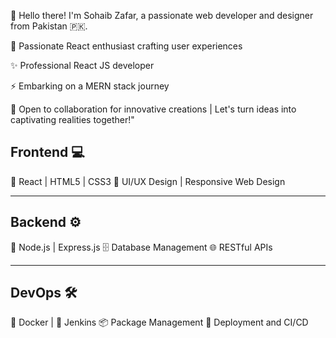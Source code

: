 👋 Hello there! I'm Sohaib Zafar, a passionate web developer and designer from Pakistan 🇵🇰.

🚀 Passionate React enthusiast crafting user experiences

✨ Professional React JS developer

⚡ Embarking on a MERN stack journey

👯 Open to collaboration for innovative creations | Let's turn ideas into captivating realities together!"

## Frontend 💻

🚀 React | HTML5 | CSS3
🎨 UI/UX Design | Responsive Web Design

---

## Backend ⚙️

🔧 Node.js | Express.js
🗄️ Database Management
🌐 RESTful APIs

---

## DevOps 🛠️

🐳 Docker | 🚀 Jenkins
📦 Package Management
🔧 Deployment and CI/CD

<!---
sohaibzafar701/sohaibzafar701 is a ✨ special ✨ repository because its `README.md` (this file) appears on your GitHub profile.
You can click the Preview link to take a look at your changes.
--->
